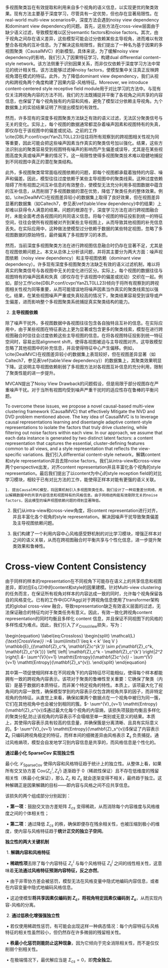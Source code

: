 多视图聚类旨在有效提取和利用来自多个视角的语义信息，以实现更优的聚类效果。现有方法主要基于深度学习，尽管具有一定优势，但也存在显著局限性。在real-world multi-view scenarios中，深度方法会遇到noisy view dependency和dominant view dependency的问题。首先，这些方法在cross-view层面由于缺少语义过滤，导致模型难以区分semantic factors和noise factors。其次，由于视角之间存在语义差异，这些模型可能会过分依赖某些主导视角，进而难以有效整合各视角的互补信息。为了解决这些局限性，我们提出了一种名为基于因果的多视图聚类（CausalMVC）的新模型。具体来说，为了缓解noisy view dependency的影响，我们引入了因果特征学习，构建dual differential content–style network。该方法侧重于识别因果关系，而非仅仅依赖于深度学习方法中常见的统计相关性。该方法能够过滤掉noisy factors，使模型集中关注真正反映跨视角潜在模式的特征。此外，为了降低dominant view dependency，我们从视内和跨视角两个角度构建了因果内容-风格特征。Moreover, we introduce  content-centered style receptive field module用于对比学习的方法中。与现有仅关注跨视角内容的方法不同，我们的方法既捕捉并平衡了各视角之间共享的内容信息，也保留了每个视角独有的内容和风格，避免了模型过分依赖主导视角。九个数据集上的实验结果证明了所提出模型的有效性。



然而，许多现有的深度多视图聚类方法缺乏有效的语义过滤，无法区分聚类信号与无关的变化。实际上，每个视图的数据通常都混杂着噪声因素和视图特有的失真，即仅存在于该视图中的偏差或扰动。之前的工作\cite{DBLP:conf/cvpr/YanZLT0LL23}往往将所有观察到的跨视图相关性视为同等重要，因此可能会把这些噪声因素当作真实的聚类信号加以强化。结果，这些方法识别出的聚类容易受到视图特有噪声的影响而产生偏差或误导，尤其是在某些视图高度失真或噪声严重的情况下。这一局限性使得多视图聚类技术难以稳健地捕捉到不同视图中真正的潜在聚类结构。



此外，多视图聚类常常面临视图依赖的问题，即每个视图都承载着独特的内容、噪声和偏差。因此，模型往往过度依赖于某些主导视图中的聚类线索。这种过度依赖阻碍了所有视图之间互补信息的有效整合，使模型无法充分利用多视图数据中蕴含的互补信息，从而削弱了多视图数据的潜在优势，降低了聚类任务的整体效果。例如，\cite{DealMVC}在视图差异较小的数据集上取得了良好效果，但在视图差异显著的数据集（如Caltech7，参见表\ref{table:View dependency}中的结果）上却难以获得令人满意的结果。问题的根源在于，深度学习方法在进行跨视图融合时，未能全面考虑各视图间的共同语义信息。将每个视图的特征投影到统一的特征空间，往往会使所有视图被对齐到某些主导视图上，从而导致其他视图的补充信息丢失。在实际应用中，这种做法使模型过分依赖于数据的某些特定视图，忽略了多视图数据的原始特性，最终偏离了多视图学习的本质。



然而，当前深度多视图聚类方法在进行跨视图信息融合时仍存在显著不足，尤其是在视图依赖问题上。本文从总体上分析该问题，并将其主要分为两大方面：噪声视图依赖（noisy view dependency）和主导视图依赖（dominant view dependency）。许多现有深度多视图聚类方法缺乏有效的语义过滤机制，难以将真实的聚类信号与各视图中无关的变化进行区分。实际上，每个视图的数据往往与视图特有的噪声因素和失真（即仅存在于该视图中的偏差或扰动）交织在一起。例如，部分工作\cite{DBLP:conf/cvpr/YanZLT0LL23}倾向于将所有观察到的跨视图相关性视为同等重要，从而可能错误地将噪声因素当作真实的聚类线索加以强化。结果，在某些视图噪声严重或失真较高的情况下，聚类结果容易受到误导或产生偏差，进而影响整个多视图聚类系统捕捉真实聚类结构的能力。

​	2.	**主导视图依赖**

除了噪声干扰外，多视图数据中各视图往往包含各自独特且互补的信息。在实际应用中，由于某些视图在特征表达上更为显著或包含更多的聚类线索，模型在进行跨视图融合时往往会过度依赖这些主导视图的信息。在将各视图特征投影到统一特征空间时，容易出现alignment shift，使得各视图被迫与主导视图对齐。这导致模型忽略了其他视图中的补充信息，并且使得特征中心产生偏移。例如，\cite{DealMVC}在视图差异较小的数据集上表现较好，但在视图差异显著（如Caltech7，参见表\ref{table:View dependency}）的数据集上，其聚类效果明显下降。这说明主导视图依赖削弱了多视图方法对各视图互补信息的充分利用，限制了聚类性能的进一步提升。



MVCAN提出了Noisy View Drawback的问题假设，但是局限于部分视图存在严重噪声干扰。对于当所有视图均受到噪声严重干扰时的适应性存在鲁棒的平衡问题。



To overcome these issues, we propose a novel causal-based multi-view clustering framework (CausalMVC) that effectively Mitigate the NVD and DVD problem mentioned above. The key idea of CausalMVC is to leverage causal representations learning and disentangle adaptive content-style representations to isolate the factors that truly drive clustering, while filtering out noise factors within each view. In our approach, we assume that each data instance is generated by two distinct latent factors: a content representation that captures the essential, cluster-defining features common to all views, and a style representation that reflects the view-specific variations. 我们引入differential content-style network，解耦content和style representation并且去除noise factors。我们从intra-view和cross-view 两个perspective出发，对齐content representation并且丰富化各个视角的style representation。最后我们提出了以content为中心的style reception field的对比学习模块，相较于已有对比方法的工作，能使得正样本对能有更强的语义关联。





	1. 提出CausalMVC模型，将因果机制引入多视图聚类任务。我们设计了一种双重差分网络，用以解耦数据中的共享内容信息和视图特有的风格信息。由于网络结构能有效剔除无关的noise factors，因此模型的噪声视图依赖问题的得到显著降低。

2. 我们从intra-view和cross-view角度，将content representation进行对齐，并且丰富化各个视角的style representation。解决因噪声干扰导致聚类偏差及主导视图依赖问题。

3. 我们构建了一个利用内容中心风格感受野机制的对比学习模块，增强正样本对之间的语义关联，从而在跨视图融合时平衡共享与个性化信息，进一步提升聚类效果和鲁棒性。









#  Cross-view Content Consistency

由于同样的样本的representation在不同视角下可能存在语义上的共享信息和视图差异，即对应Eq.(2)中的content和style的因果建模。针对Multi-view clustering的任务而言，在保证所有视角对样本的内容达成一致的同时，允许每个视角保留各自的风格变化。已有的工作中(GCFAgg)对于跨视角信息使用了transformer架构式的global cross-view 融合，导致representation缺乏有效语义层面的过滤，无法保证融合的特征均对于聚类任务有意义。因此，有效一致化跨视角content representation的同时均衡且多样化 content 信息，并且保证不同视图下的风格的多样性成为难点。因此，我们引入了$\mathcal{L}_{\text{CrossView}}$损失，写为：

\begin{equation}
\label{eq:Crossloss}
\begin{split}
\mathcal{L}_{\text{CrossView}}  :=&  \sum\limits_{1 \leq k < k' \leq V } \mathbb{E}_{(\mathbf{Z}_c^k, \mathbf{Z}_c^{k'}) \sim p_{\mathbf{Z}_c^k, \mathbf{Z}_c^{k'}}} \left[ \left\| \mathbf{Z}_c^k - \mathbf{Z}_c^{k'} \right\|_2^2 \right]\\
 &- \sum^{V}_{v=1} \mathtt{Entropy}(\mathbf{Z}_c^{v}) - \sum^{V}_{v=1} \mathtt{Entropy}(\mathbf{Z}_s^{v}).
\end{split}
\end{equation}

其中第一项促使相同样本在不同视角下的内容特征尽可能相似，使得每个样本都能拥有一致的跨视角内容表示。该项对于聚类的鲁棒性至关重要：它确保了聚类（内容）是基于数据的本质特征，而非某个特定视角的特性。本质上，该项最大化了视角间的内容一致性，确保模型学到的内容表示仅包含跨视角共享的因子，而非特定视角的伪特征。从直觉上来看，确保如果两个数据点在一个视角中被归为同一簇，它们在其他视角中也会被分到相同的簇。$- \sum^{V}_{v=1} \mathtt{Entropy}(\mathbf{Z}_c^{v})$通过最大化每个视角的内容熵，该损失项鼓励均衡且多样化的聚类分配,防止该视角的内容表示不会塌缩至单一类别或无意义的结果。本质上，其使得内容表示具有较高的信息量，并确保簇是分离清晰、且具有实际意义的。$- \sum^{V}_{v=1} \mathtt{Entropy}(\mathbf{Z}_s^{v})$保证了内容表示 $\mathbf{Z}_c$ 只编码跨视角稳定的特征，而样本间的细微差异由风格表示 $\mathbf{Z}_s$ 负责捕捉。通过风格熵项，模型会自发地学习到内容信息是共享的，而风格信息是个性化的。







**通过最小化 SparseCov 实现独立性**



最小化 $\mathcal{L}_{\text{SparseCov}}$ 使得内容和风格特征趋于统计上的独立性。从整体上看，如果所有交叉协方差 $\text{Cov}(Z_c^i, Z_s^j)$ 逐渐趋于 $0$（稀疏性保证）且不存在低维度的残留相关性（秩最小化保证），那么 $Z_c$ 和 $Z_s$ 就会逐渐变得不相关，最终趋于独立。这种解耦正是因果解耦的目标——即内容与风格之间不应共享信息。



该损失的两个组成部分分别起到：

​	•	**第一项**：鼓励交叉协方差矩阵 $\Sigma_{cs}$ 变得稀疏，从而消除每个内容维度与风格维度之间的个体相关性；

​	•	**第二项**：通过降低 $\Sigma_{cs}$ 的秩，确保即便存在残余相关性，也被压缩到极小的维度，使内容与风格特征趋于**统计正交的独立子空间**。



**独立性的两大关键机制**

​	1.	**解耦内容和风格特征**

​	•	**稀疏性项**去除了每个内容特征 $Z_c^i$ 与每个风格特征 $Z_s^j$ 之间的线性相关性，这意味着**无法通过风格特征预测内容特征，反之亦然**。

​	•	由于非零协方差会被惩罚，模型无法在风格变量中隐式地编码内容信息，或者在内容变量中隐式地编码风格信息。

​	•	这迫使模型**将共享因素仅编码到 $Z_c$，将视角特定因素仅编码到 $Z_s$**，从而实现内容-风格的分离。

​	2.	**通过低秩化增强强独立性**

​	•	若仅使用稀疏性惩罚，有可能会出现这样一种病态情况：每个内容特征与风格特征的相关性虽然较小，但仍然存在许多微弱的残留相关性。

​	•	**秩最小化惩罚则能防止这种现象**，因为它倾向于完全消除相关性，而不是仅仅削弱个别相关性。

​	•	在极端情况下，最优解应当是 $\Sigma_{cs} = 0$，即**完全独立**。